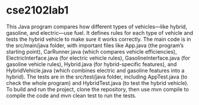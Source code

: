 # cse2102lab1

This Java program compares how different types of vehicles—like hybrid, gasoline, and electric—use fuel. It defines rules for each type of vehicle and tests the hybrid vehicle to make sure it works correctly. The main code is in the src/main/java folder, with important files like App.java (the program’s starting point), CarRunner.java (which compares vehicle efficiencies), ElectricInterface.java (for electric vehicle rules), GasolineInterface.java (for gasoline vehicle rules), Hybrid.java (for hybrid-specific features), and HybridVehicle.java (which combines electric and gasoline features into a hybrid). The tests are in the src/test/java folder, including AppTest.java (to check the whole program) and HybridTest.java (to test the hybrid vehicle). To build and run the project, clone the repository, then use mvn compile to compile the code and mvn clean test to run the tests.
